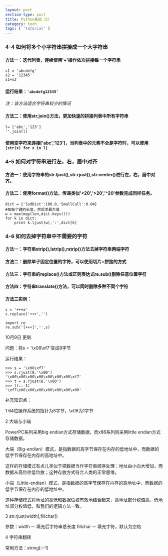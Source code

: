 ```yaml
---
layout: post
section-type: post
title: Python基础（5）
category: tech
tags: [ 'tutorial' ]
---
```


### 4-4 如何将多个小字符串拼接成一个大字符串

#### 方法一：迭代列表，连续使用'+'操作依次拼接每一个字符串

```
s1 = 'abcdefg'
s2 = '12345'
s1+s2
```
#### 运行结果：```'abcdefg12345'```
*注：该方法适合字符串较少的情况*
#### 方法二：使用str.join()方法，更加快速的拼接列表中所有字符串
```
l= ['abc','123']
''.join(l)
```
#### 使用空字符来连接['abc','123']，当列表中的元素不全是字符时，可以使用```[str(x) for x in l]```

### 4-5 如何对字符串进行左，右，居中对齐

#### 方法一：使用字符串的str.ljust(),str.rjust(),str.center()进行左，右，居中对齐。
#### 方法二：使用format()方法，传递类似'<20','>20','^20'参数完成同样任务。

```
dict = {'lodDist':100.0,'SmallCull':0.04}
#取每个键的长度，然后求最大值
w = max(map(len,dict.keys()))
for k in dict:
	print k.ljust(w),':',dict[k]
```

### 4-6 如何去掉字符串中不需要的字符
#### 方法一：字符串strip(),lstrip(),rstrip()方法去掉字符串两端字符
#### 方法二：删除单子固定位置的字符，可以使用切片+拼接的方式
#### 方法三：字符串的replace()方法或正则表达式re.sub()删除任意位置字符
#### 方法四：字符串translate()方法，可以同时删除多种不同个字符
#### 方法三实例：
```
s = '+++a'
s.replace('+++','')
```
```
import re
re.sub('[+++]','',s)
```

10月9日 更新  

问题：将s = '\x08\xf7'变成8字节  

运行结果：
```
>>> s = '\x08\xf7'
>>> s.rjust(8,'\x00')
'\x00\x00\x00\x00\x00\x00\x08\xf7'
>>> t = s.rjust(8,'\x00')
>>> t[::-1]
'\xf7\x08\x00\x00\x00\x00\x00\x00'
```
补充知识点：  

1 64位操作系统的指针为8字节，\x08为1字节

2 大端与小端

PowerPC系列采用big endian方式存储数据，而x86系列则采用little endian方式存储数据。  

大端（Big-endian）模式，是指数据的高字节保存在内存的低地址中，而数据的低字节保存在内存的高地址中。  

这样的存储模式有点儿类似于把数据当作字符串顺序处理：地址由小向大增加，而数据从高位往低位放；这种存放方式符合人类的正常思维。

小端（Little-endian）模式，是指数据的高字节保存在内存的高地址中，而数据的低字节保存在内存的低地址中。  

这种存储模式将地址的高低和数据位权有效地结合起来，高地址部分权值高，低地址部分权值低，和我们的逻辑方法一致。

3 str.rjust(width[,fiilchar])  

参数：width -- 填充后字符串总长度   fillchar -- 填充字符，默认为空格

4 字符串翻转  

常用方法：string[::-1]